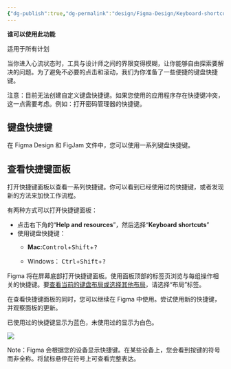 ```yaml
---
{"dg-publish":true,"dg-permalink":"design/Figma-Design/Keyboard-shortcuts-in-Figma","permalink":"/design/Figma-Design/Keyboard-shortcuts-in-Figma/","metatags":{"description":"Before you start Who can use this feature","og:site_name":"DavonOs","og:title":"Figma 中的键盘快捷键","og:type":"article","og:url":"https://zuji.eu.org/design/Figma-Design/Keyboard-shortcuts-in-Figma","og:image":"https://help.figma.com/hc/theming_assets/01HZFG1N1QJPKABHT3PHQQ0J9J","og:image: width":"200","og:image: alt":"articlecover","og:locale":"zh_cn"},"tags":["Design/UI/Figma"],"dgShowInlineTitle":true,"created":"2025-06-18 21:24","updated":"2025-07-21 21:23"}
---
```



**谁可以使用此功能**

适用于所有计划

当你进入心流状态时，工具与设计师之间的界限变得模糊，让你能够自由探索要解决的问题。为了避免不必要的点击和滚动，我们为你准备了一些便捷的键盘快捷键。

注意：目前无法创建自定义键盘快捷键。如果您使用的应用程序存在快捷键冲突，这一点需要考虑。例如：打开密码管理器的快捷键。

## 键盘快捷键

在 Figma Design 和 FigJam 文件中，您可以使用一系列键盘快捷键。

## 查看快捷键面板

打开快捷键面板以查看一系列快捷键。你可以看到已经使用过的快捷键，或者发现新的方法来加快工作流程。

有两种方式可以打开快捷键面板：

- 点击右下角的“**Help and resources**”，然后选择“**Keyboard shortcuts**”
- 使用键盘快捷键：
    - **Mac:**<kbd>Control</kbd>+<kbd>Shift</kbd>+<kbd>?</kbd>
    
    - Windows： <kbd>Ctrl</kbd>+<kbd>Shift</kbd>+<kbd>?</kbd>


Figma 将在屏幕底部打开快捷键面板。使用面板顶部的标签页浏览与每组操作相关的快捷键。要[查看当前的键盘布局或选择其他布局](https://help.figma.com/hc/en-us/articles/5665442977431-Select-keyboard-layout)，请选择“布局”标签。

在查看快捷键面板的同时，您可以继续在 Figma 中使用。尝试使用新的快捷键，并观察面板的更新。

已使用过的快捷键显示为蓝色，未使用过的显示为白色。

![](https://help.figma.com/hc/article_attachments/10210353302807)

Note：Figma 会根据您的设备显示快捷键。在某些设备上，您会看到按键的符号而非全称。将鼠标悬停在符号上可查看完整表达。